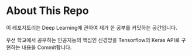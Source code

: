 # About This Repo
이 레포지토리는 Deep Learning에 관하여 제가 한 공부를 커밋하는 공간입니다.   

우선 학교에서 공부하는 인공지능의 핵심인 신경망을 Tensorflow의 Keras API로 구현하는
내용을 Commit합니다.
